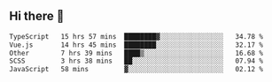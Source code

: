 ## Hi there 👋

<!--START_SECTION:waka-->

```txt
TypeScript   15 hrs 57 mins  ████████▓░░░░░░░░░░░░░░░░   34.78 %
Vue.js       14 hrs 45 mins  ████████░░░░░░░░░░░░░░░░░   32.17 %
Other        7 hrs 39 mins   ████▒░░░░░░░░░░░░░░░░░░░░   16.68 %
SCSS         3 hrs 38 mins   ██░░░░░░░░░░░░░░░░░░░░░░░   07.94 %
JavaScript   58 mins         ▓░░░░░░░░░░░░░░░░░░░░░░░░   02.12 %
```

<!--END_SECTION:waka-->
